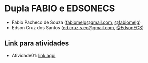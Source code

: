# Dupla FABIO e EDSONECS

- Fabio Pacheco de Souza (fabiomelg@gmail.com, [@fabiomelg](https://github.com/fabiomelg))
- Edson Cruz dos Santos (ed.cruz.s.ec@gmail.com, [@EdsonECS](https://github.com/EdsonECS))

## Link para atividades

- Atividade01: [link aqui](https://drive.google.com/drive/folders/1--55mbvOZ6Ee6oO22as3uKx4GL3CFNat?usp=sharing)

